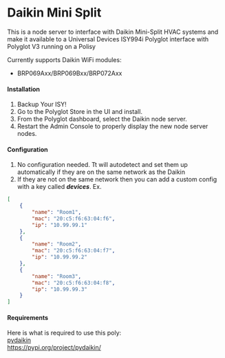 # Daikin Mini Split

This is a node server to interface with Daikin Mini-Split HVAC systems and make it available to a Universal Devices ISY994i Polyglot interface with Polyglot V3 running on a Polisy

Currently supports Daikin WiFi modules:
* BRP069Axx/BRP069Bxx/BRP072Axx

#### Installation

1. Backup Your ISY!
2. Go to the Polyglot Store in the UI and install.
3. From the Polyglot dashboard, select the Daikin node server.
3. Restart the Admin Console to properly display the new node server nodes.

#### Configuration
1. No configuration needed.  Tt will autodetect and set them up automatically if they are on the same network as the Daikin
2. If they are not on the same network then you can add a custom config with a key called <i><b>devices</b></i>.  Ex.
```json
[
    {
        "name": "Room1",
        "mac": "20:c5:f6:63:04:f6",
        "ip": "10.99.99.1"
    },
    {
        "name": "Room2",
        "mac": "20:c5:f6:63:04:f7",
        "ip": "10.99.99.2"
    },
    {
        "name": "Room3",
        "mac": "20:c5:f6:63:04:f8",
        "ip": "10.99.99.3"
    }
]
```

#### Requirements

Here is what is required to use this poly:<BR>
[pydaikin](https://pypi.org/project/pydaikin/)
<BR>https://pypi.org/project/pydaikin/

